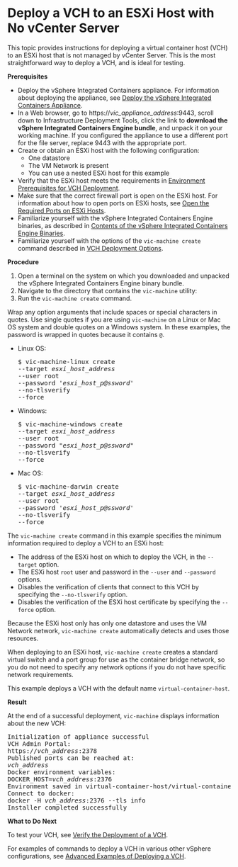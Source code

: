 # Deploy a VCH to an ESXi Host with No vCenter Server #

This topic provides instructions for deploying a virtual container host (VCH) to an ESXi host that is not managed by vCenter Server. This is the most straightforward way to deploy a VCH, and is ideal for testing.

**Prerequisites**

* Deploy the vSphere Integrated Containers appliance. For information about deploying the appliance, see [Deploy the vSphere Integrated Containers Appliance](deploy_vic_appliance.md).
* In a Web browser, go to https://<i>vic_appliance_address</i>:9443, scroll down to Infrastructure Deployment Tools, click the link to **download the vSphere Integrated Containers Engine bundle**, and unpack it on your working machine. If you configured the appliance to use a different port for the file server, replace 9443 with the appropriate port.
* Create or obtain an ESXi host with the following configuration:
  * One datastore
  * The VM Network is present
  * You can use a nested ESXi host for this example
* Verify that the ESXi host meets the requirements in [Environment Prerequisites for VCH Deployment](vic_installation_prereqs.md).
* Make sure that the correct firewall port is open on the ESXi host. For information about how to open ports on ESXi hosts, see [Open the Required Ports on ESXi Hosts](open_ports_on_hosts.md).
* Familiarize yourself with the vSphere Integrated Containers Engine binaries, as described in [Contents of the vSphere Integrated Containers Engine Binaries](contents_of_vic_binaries.md). 
* Familiarize yourself with the options of the `vic-machine create` command described in [VCH Deployment Options](vch_installer_options.md).

**Procedure**

1. Open a terminal on the system on which you downloaded and unpacked the vSphere Integrated Containers Engine binary bundle.
2. Navigate to the directory that contains the `vic-machine` utility:
3. Run the `vic-machine create` command.

  Wrap any option arguments that include spaces or special characters in quotes. Use single quotes if you are using `vic-machine` on a Linux or Mac OS system and double quotes on a Windows system.  In these examples, the password is wrapped in quotes because it contains `@`.

   - Linux OS:
      <pre>$ vic-machine-linux create
     --target <i>esxi_host_address</i>
     --user root
     --password '<i>esxi_host_p@ssword</i>'
     --no-tlsverify
     --force
     </pre>  
   - Windows:
      <pre>$ vic-machine-windows create
     --target <i>esxi_host_address</i>
     --user root
     --password "<i>esxi_host_p@ssword</i>"
     --no-tlsverify
     --force
     </pre> 
   - Mac OS:
       <pre>$ vic-machine-darwin create
     --target <i>esxi_host_address</i>
     --user root
     --password '<i>esxi_host_p@ssword</i>'
     --no-tlsverify
     --force
     </pre> 

The `vic-machine create` command in this example specifies the minimum information required to deploy a VCH to an ESXi host:

- The address of the ESXi host on which to deploy the VCH, in the `--target` option. 
- The ESXi host `root` user and password in the `--user` and `--password` options. 
- Disables the verification of clients that connect to this VCH by specifying the `--no-tlsverify` option.
- Disables the verification of the ESXi host certificate by specifying the `--force` option.
   
Because the ESXi host only has only one datastore and uses the VM Network network, `vic-machine create` automatically detects and uses those resources. 

When deploying to an ESXi host, `vic-machine create` creates a standard virtual switch and a port group for use as the container bridge network, so you do not need to specify any network options if you do not have specific network requirements.

This example deploys a VCH with the default name `virtual-container-host`.

**Result**

At the end of a successful deployment, `vic-machine` displays information about the new VCH:
   
<pre>Initialization of appliance successful
VCH Admin Portal:
https://<i>vch_address</i>:2378
Published ports can be reached at:
<i>vch_address</i>
Docker environment variables:
DOCKER_HOST=<i>vch_address</i>:2376
Environment saved in virtual-container-host/virtual-container-host.env
Connect to docker:
docker -H <i>vch_address</i>:2376 --tls info
Installer completed successfully</pre>

**What to Do Next** 

To test your VCH, see [Verify the Deployment of a VCH](verify_vch_deployment.md).
    
For examples of commands to deploy a VCH in various other vSphere configurations, see [Advanced Examples of Deploying a VCH](vch_installer_examples.md). 

